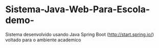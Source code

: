 # Sistema-Java-Web-Para-Escola-demo-
Sistema desenvolvido usando Java Spring Boot (http://start.spring.io/) voltado para o ambiente academico

